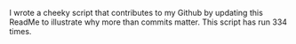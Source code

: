 I wrote a cheeky script that contributes to my Github by updating this ReadMe to illustrate why more than commits matter. This script has run 334 times.
